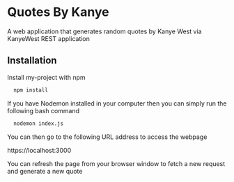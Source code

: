 
# Quotes By Kanye

A web application that generates random quotes by Kanye West via KanyeWest REST application


## Installation

Install my-project with npm

```bash
  npm install
```
If you have Nodemon installed in your computer then you can simply run the following bash command

```bash
  nodemon index.js
```
You can then go to the following URL address to access the webpage

https://localhost:3000

You can refresh the page from your browser window to fetch a new request and generate a new quote
    